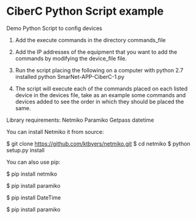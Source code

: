 # CiberC Python Script example

Demo Python Script to config devices

1. Add the execute commands in the directory
commands_file

2. Add the IP addresses of the equipment
that you want to add the commands by modifying
the device_file file.

3. Run the script placing the following
on a computer with python 2.7 installed
python SmarNet-APP-CiberC-1.py

4. The script will execute each of the
commands placed on each listed device
in the devices file, take as an example
some commands and devices added
to see the order in which they should be placed
the same.


Library requirements:
Netmiko
Paramiko
Getpass
datetime


You can install Netmiko it from source:

$ git clone https://github.com/ktbyers/netmiko.git
$ cd netmiko
$ python setup.py install

You can also use pip:

$ pip install netmiko

$ pip install paramiko

$ pip install DateTime


$ pip install paramiko
